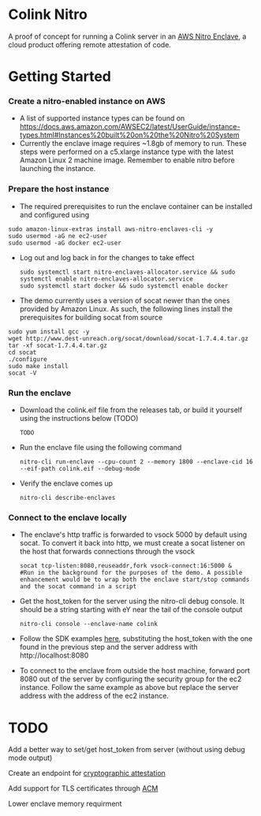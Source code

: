 # Colink Nitro

A proof of concept for running a Colink server in an [AWS Nitro Enclave](https://aws.amazon.com/ec2/nitro/), a cloud product offering remote attestation of code.

# Getting Started

### Create a nitro-enabled instance on AWS

* A list of supported instance types can be found on https://docs.aws.amazon.com/AWSEC2/latest/UserGuide/instance-types.html#Instances%20built%20on%20the%20Nitro%20System
* Currently the enclave image requires ~1.8gb of memory to run. These steps were performed on a c5.xlarge instance type with the latest Amazon Linux 2 machine image. Remember to enable nitro before launching the instance.

### Prepare the host instance

* The required prerequisites to run the enclave container can be installed and configured using

```
sudo amazon-linux-extras install aws-nitro-enclaves-cli -y
sudo usermod -aG ne ec2-user
sudo usermod -aG docker ec2-user
```

* Log out and log back in for the changes to take effect
  ````
  sudo systemctl start nitro-enclaves-allocator.service && sudo systemctl enable nitro-enclaves-allocator.service
  sudo systemctl start docker && sudo systemctl enable docker
  ````
* The demo currently uses a version of socat newer than the ones provided by Amazon Linux. As such, the following lines install the prerequisites for building socat from source

```
sudo yum install gcc -y
wget http://www.dest-unreach.org/socat/download/socat-1.7.4.4.tar.gz
tar -xf socat-1.7.4.4.tar.gz
cd socat
./configure
sudo make install
socat -V
```

### Run the enclave

* Download the colink.eif file from the releases tab, or build it yourself using the instructions below (TODO)

  ```
  TODO
  ```
* Run the enclave file using the following command

  ```
  nitro-cli run-enclave --cpu-count 2 --memory 1800 --enclave-cid 16 --eif-path colink.eif --debug-mode
  ```
* Verify the enclave comes up

  ```
  nitro-cli describe-enclaves
  ```

### Connect to the enclave locally
* The enclave's http traffic is forwarded to vsock 5000 by default using socat. To convert it back into http, we must create a socat listener on the host that forwards connections through the vsock

  ```
  socat tcp-listen:8080,reuseaddr,fork vsock-connect:16:5000 & 
  #Run in the background for the purposes of the demo. A possible enhancement would be to wrap both the enclave start/stop commands and the socat command in a script
  ```
* Get the host_token for the server using the nitro-cli debug console. It should be a string starting with eY near the tail of the console output

  ```
  nitro-cli console --enclave-name colink
  ```
* Follow the SDK examples [here](https://co-learn.notion.site/CoLink-SDK-Examples-in-Rust-a9b583ac5d764390aeba7293aa63f39d#c6c514acfc234e8cb7dce4e7af3b3a3f), substituting the host_token with the one found in the previous step and the server address with http://localhost:8080
* To connect to the enclave from outside the host machine, forward port 8080 out of the server by configuring the security group for the ec2 instance. Follow the same example as above but replace the server address with the address of the ec2 instance.

# TODO

Add a better way to set/get host_token from server (without using debug mode output)

Create an endpoint for [cryptographic attestation](https://docs.aws.amazon.com/enclaves/latest/user/kms.html)

Add support for TLS certificates through [ACM](https://aws.amazon.com/certificate-manager/)

Lower enclave memory requirment
